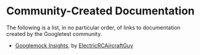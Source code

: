 # Community-Created Documentation

The following is a list, in no particular order, of links to documentation created by the Googletest community.

* [Googlemock Insights](https://github.com/ElectricRCAircraftGuy/eRCaGuy_dotfiles/blob/master/googletest/insights.md),
  by [ElectricRCAircraftGuy](https://github.com/ElectricRCAircraftGuy)

